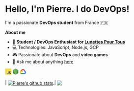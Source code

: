 # Hello, I'm Pierre. I do DevOps! 

I'm a passionate **DevOps student** from France 🇫🇷  

**About me**

- 💼 **Student / DevOps Enthusiast for [Lunettes Pour Tous](https://lunettespourtous.com/)**  
- 💻 Technologies: JavaScript, Node.js, GCP  
- 🎮 Passionate about **DevOps** and **video games**  
- 💬 Ask me about anything [here](https://github.com/Pierre-LPT/issues)

<code><img height="20" alt="javascript" src="https://raw.githubusercontent.com/github/explore/80688e429a7d4ef2fca1e82350fe8e3517d3494d/topics/javascript/javascript.png"></code>
<code><img height="20" alt="nodejs" src="https://raw.githubusercontent.com/github/explore/80688e429a7d4ef2fca1e82350fe8e3517d3494d/topics/nodejs/nodejs.png"></code>
<code><img height="20" alt="gcp" src="https://raw.githubusercontent.com/github/explore/5c058a388828bb5fde0bcafd4bc867b5bb3f26f3/topics/google-cloud/google-cloud.png"></code>

| <a href="https://github.com/Pierre-LPT/github-readme-stats">
  <img align="center" src="https://github-readme-stats.vercel.app/api?username=Pierre-LPT&show_icons=true&include_all_commits=true&theme=buefy&hide_border=true" alt="Pierre's github stats" /> 
</a> | <a href="https://github.com/Pierre-LPT/github-readme-stats">
  <img align="center" src="https://github-readme-stats.vercel.app/api/top-langs/?username=Pierre-LPT&layout=compact&theme=buefy&hide_border=true" />
</a> 
